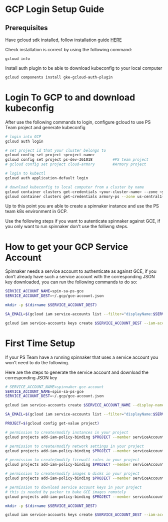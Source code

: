
# GCP Login Setup Guide

## Prerequisites

Have gcloud sdk installed, follow installation guide [HERE](https://cloud.google.com/sdk/docs/install)

Check installation is correct by using the following command:

`gcloud info`

Install auth plugin to be able to download kubeconfig to your local computer
```bash
gcloud components install gke-gcloud-auth-plugin
```

# Login To GCP to and download kubeconfig

After use the following commands to login, configure gcloud to use PS Team project and generate kubeconfig
```bash
# login into GCP
gcloud auth login

# set project id that your cluster belongs to
gcloud config set project <project-name>
gcloud config set project ps-dev-361018			#PS team project
# gcloud config set project cloud-armory		#Armory project

# login to kubectl
gcloud auth application-default login

# download kubeconfig to local computer from a cluster by name
gcloud container clusters get-credentials <your-cluster-name> --zone <your-cluster-zone>
gcloud container clusters get-credentials armory-ps --zone us-central1-c					#PS team k8s cluster
```

Up to this point you are able to create a spinnaker instance and use the PS team k8s environment in GCP.

Use the following steps if you want to autenticate spinnaker against GCE, if you only want to run spinnaker don't use the folliwng steps.


# How to get your GCP Service Account

Spinnaker needs a service account to authenticate as against GCE, if you don’t already have such a service account with the corresponding JSON key downloaded, you can run the following commands to do so:

```bash
SERVICE_ACCOUNT_NAME=spin-sa-ps-gce
SERVICE_ACCOUNT_DEST=~/.gcp/gce-account.json

mkdir -p $(dirname $SERVICE_ACCOUNT_DEST)

SA_EMAIL=$(gcloud iam service-accounts list --filter="displayName:$SERVICE_ACCOUNT_NAME" --format='value(email)')

gcloud iam service-accounts keys create $SERVICE_ACCOUNT_DEST --iam-account $SA_EMAIL
```


# First Time Setup

If your PS Team have a running spinnaker that uses a service account you won't need to do the following.

Here are the steps to generate the service account and download the corresponding JSON key

```bash
# SERVICE_ACCOUNT_NAME=spinnaker-gce-account
SERVICE_ACCOUNT_NAME=spin-sa-ps-gce
SERVICE_ACCOUNT_DEST=~/.gcp/gce-account.json

gcloud iam service-accounts create $SERVICE_ACCOUNT_NAME --display-name $SERVICE_ACCOUNT_NAME

SA_EMAIL=$(gcloud iam service-accounts list --filter="displayName:$SERVICE_ACCOUNT_NAME" --format='value(email)')

PROJECT=$(gcloud config get-value project)

# permission to create/modify instances in your project
gcloud projects add-iam-policy-binding $PROJECT --member serviceAccount:$SA_EMAIL --role roles/compute.instanceAdmin

# permission to create/modify network settings in your project
gcloud projects add-iam-policy-binding $PROJECT --member serviceAccount:$SA_EMAIL --role roles/compute.networkAdmin

# permission to create/modify firewall rules in your project
gcloud projects add-iam-policy-binding $PROJECT --member serviceAccount:$SA_EMAIL --role roles/compute.securityAdmin

# permission to create/modify images & disks in your project
gcloud projects add-iam-policy-binding $PROJECT --member serviceAccount:$SA_EMAIL --role roles/compute.storageAdmin

# permission to download service account keys in your project
# this is needed by packer to bake GCE images remotely
gcloud projects add-iam-policy-binding $PROJECT --member serviceAccount:$SA_EMAIL --role roles/iam.serviceAccountActor

mkdir -p $(dirname $SERVICE_ACCOUNT_DEST)

gcloud iam service-accounts keys create $SERVICE_ACCOUNT_DEST --iam-account $SA_EMAIL
```
